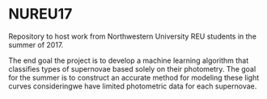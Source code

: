 # NUREU17

Repository to host work from Northwestern University REU students in the summer of 2017.

The end goal the project is to develop a machine learning algorithm that classifies types of supernovae based solely on their photometry. The goal for the summer is to construct an accurate method for modeling these light curves consideringwe have limited photometric data for each supernovae.
